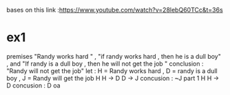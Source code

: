 bases on this link :https://www.youtube.com/watch?v=28lebQ60TCc&t=36s
# ex1 
premises  "Randy works hard " , "if randy works hard , then he is a dull boy" , and "If randy is a dull boy , then he will not get the job "
conclusion : "Randy will not get the job"
let : 
H = Randy works hard , D  = randy is a dull boy , J = Randy will get the job 
H 
H -> D 
D -> J 
concusion : ~J 
part 1 
H 
H -> D 
concusion : D 
oa
